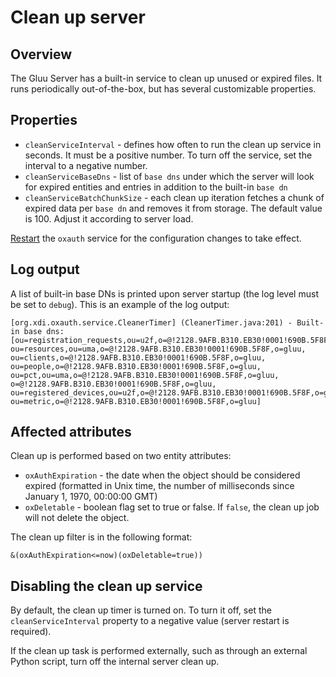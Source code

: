 # Clean up server

## Overview
The Gluu Server has a built-in service to clean up unused or expired files. It runs periodically out-of-the-box, but has several customizable properties.

## Properties

- `cleanServiceInterval` - defines how often to run the clean up service in seconds. It must be a positive number. To turn off the service, set the interval to a negative number.
- `cleanServiceBaseDns` - list of `base dns` under which the server will look for expired entities and entries in addition to the built-in `base dn`
- `cleanServiceBatchChunkSize` - each clean up iteration fetches a chunk of expired data per `base dn` and removes it from storage. The default value is 100. Adjust it according to server load.

[Restart](./services.md#restart) the `oxauth` service for the configuration changes to take effect.

## Log output

A list of built-in base DNs is printed upon server startup (the log level must be set to `debug`). This is an example of the log output:

```
[org.xdi.oxauth.service.CleanerTimer] (CleanerTimer.java:201) - Built-in base dns: [ou=registration_requests,ou=u2f,o=@!2128.9AFB.B310.EB30!0001!690B.5F8F,o=gluu, ou=resources,ou=uma,o=@!2128.9AFB.B310.EB30!0001!690B.5F8F,o=gluu, ou=clients,o=@!2128.9AFB.B310.EB30!0001!690B.5F8F,o=gluu, ou=people,o=@!2128.9AFB.B310.EB30!0001!690B.5F8F,o=gluu, ou=pct,ou=uma,o=@!2128.9AFB.B310.EB30!0001!690B.5F8F,o=gluu, o=@!2128.9AFB.B310.EB30!0001!690B.5F8F,o=gluu, ou=registered_devices,ou=u2f,o=@!2128.9AFB.B310.EB30!0001!690B.5F8F,o=gluu, ou=metric,o=@!2128.9AFB.B310.EB30!0001!690B.5F8F,o=gluu]
```

## Affected attributes

Clean up is performed based on two entity attributes:

- `oxAuthExpiration` - the date when the object should be considered expired (formatted in Unix time, the number of milliseconds since January 1, 1970, 00:00:00 GMT)
- `oxDeletable` - boolean flag set to true or false. If `false`, the clean up job will not delete the object.
   
The clean up filter is in the following format:

```
&(oxAuthExpiration<=now)(oxDeletable=true))
```

## Disabling the clean up service

By default, the clean up timer is turned on. To turn it off, set the `cleanServiceInterval` property to a negative value (server restart is required).

If the clean up task is performed externally, such as through an external Python script, turn off the internal server clean up.
